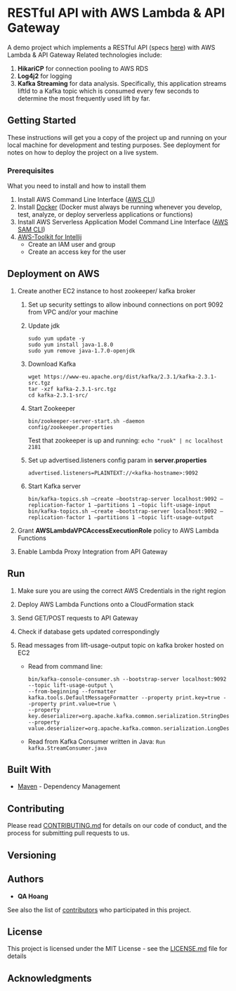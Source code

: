 # RESTful API with AWS Lambda &amp; API Gateway

A demo project which implements a RESTful API (specs [here](https://app.swaggerhub.com/apis/cloud-perf/SkiDataAPI/1.1)) with AWS Lambda &amp; API Gateway 
Related technologies include:

1. **HikariCP** for connection pooling to AWS RDS
2. **Log4j2** for logging
3. **Kafka Streaming** for data analysis. Specifically, this application streams liftId to a Kafka topic which is consumed every few seconds to determine the most frequently used lift by far.


## Getting Started

These instructions will get you a copy of the project up and running on your local machine for development and testing purposes. See deployment for notes on how to deploy the project on a live system.

### Prerequisites

What you need to install and how to install them

1. Install AWS Command Line Interface ([AWS CLI](https://docs.aws.amazon.com/cli/latest/userguide/cli-chap-install.html))
2. Install [Docker](https://docs.docker.com/install/) (Docker must always be running whenever you develop, test, analyze, or deploy serverless applications or functions)
3. Install AWS Serverless Application Model Command Line Interface ([AWS SAM CLI](https://docs.aws.amazon.com/serverless-application-model/latest/developerguide/serverless-sam-cli-install.html))
4. [AWS-Toolkit for Intellij](https://aws.amazon.com/intellij/)
    * Create an IAM user and group
    * Create an access key for the user
      

## Deployment on AWS

1. Create another EC2 instance to host zookeeper/ kafka broker
    1. Set up security settings to allow inbound connections on port 9092 from VPC and/or your machine
    
    2. Update jdk
        ``` 
        sudo yum update -y
        sudo yum install java-1.8.0
        sudo yum remove java-1.7.0-openjdk
        ```
    
    3. Download Kafka
        ```
        wget https://www-eu.apache.org/dist/kafka/2.3.1/kafka-2.3.1-src.tgz
        tar -xzf kafka-2.3.1-src.tgz
        cd kafka-2.3.1-src/
        ```
        
    4. Start Zookeeper
        ```
        bin/zookeeper-server-start.sh -daemon config/zookeeper.properties
        ```
        
        Test that zookeeper is up and running: `echo "ruok" | nc localhost 2181`
    
    5. Set up advertised.listeners config param in **server.properties**
        
        `advertised.listeners=PLAINTEXT://<kafka-hostname>:9092`
        
    6. Start Kafka server
        ```
        bin/kafka-topics.sh –create –bootstrap-server localhost:9092 –replication-factor 1 –partitions 1 –topic lift-usage-input
        bin/kafka-topics.sh –create –bootstrap-server localhost:9092 –replication-factor 1 –partitions 1 –topic lift-usage-output
        ```

2. Grant **AWSLambdaVPCAccessExecutionRole** policy to AWS Lambda Functions
3. Enable Lambda Proxy Integration from API Gateway

## Run

1. Make sure you are using the correct AWS Credentials in the right region
2. Deploy AWS Lambda Functions onto a CloudFormation stack
3. Send GET/POST requests to API Gateway
4. Check if database gets updated correspondingly
5. Read messages from lift-usage-output topic on kafka broker hosted on EC2
    
    * Read from command line:
      ```
      bin/kafka-console-consumer.sh --bootstrap-server localhost:9092 --topic lift-usage-output \
      --from-beginning --formatter kafka.tools.DefaultMessageFormatter --property print.key=true --property print.value=true \
      --property key.deserializer=org.apache.kafka.common.serialization.StringDeserializer --property value.deserializer=org.apache.kafka.common.serialization.LongDeserializer
      ```
      
    * Read from Kafka Consumer written in Java: `Run kafka.StreamConsumer.java`

## Built With

* [Maven](https://maven.apache.org/) - Dependency Management

## Contributing

Please read [CONTRIBUTING.md]() for details on our code of conduct, and the process for submitting pull requests to us.

## Versioning
 

## Authors

* **QA Hoang**

See also the list of [contributors]() who participated in this project.

## License

This project is licensed under the MIT License - see the [LICENSE.md](LICENSE.md) file for details

## Acknowledgments
